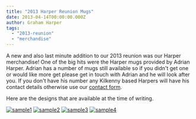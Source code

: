 ```yaml
---
title: "2013 Harper Reunion Mugs"
date: 2013-04-14T00:00:00.000Z
author: Graham Harper
tags:
  - "2013-reunion"
  - "merchandise"
---
```


A new and also last minute addition to our 2013 reunion was our Harper merchandise! One of the big hits were the Harper mugs provided by Adrian Harper. Adrian has a number of mugs still available so if you didn't get one or would like more get please get in touch with Adrian and he will look after you. If you don't have his number any Kilkenny based Harpers will have his contact details otherwise use our [contact form](http://harperfamily.ie/contact/ "Contact").

Here are the designs that are available at the time of writing.

[![sample1](https://f001.backblazeb2.com/file/harperfamily-media/sample1-1024x405.jpg)](https://f001.backblazeb2.com/file/harperfamily-media/sample1.jpg)
[![sample2](https://f001.backblazeb2.com/file/harperfamily-media/sample2-1024x405.jpg)](https://f001.backblazeb2.com/file/harperfamily-media/sample2.jpg)
[![sample3](https://f001.backblazeb2.com/file/harperfamily-media/sample3-1024x405.jpg)](https://f001.backblazeb2.com/file/harperfamily-media/sample3.jpg)
[![sample4](https://f001.backblazeb2.com/file/harperfamily-media/sample4-1024x405.jpg)](https://f001.backblazeb2.com/file/harperfamily-media/sample4.jpg)
